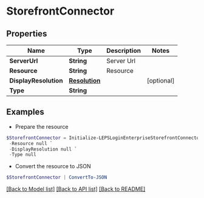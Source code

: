 # StorefrontConnector
## Properties

Name | Type | Description | Notes
------------ | ------------- | ------------- | -------------
**ServerUrl** | **String** | Server Url | 
**Resource** | **String** | Resource | 
**DisplayResolution** | [**Resolution**](Resolution.md) |  | [optional] 
**Type** | **String** |  | 

## Examples

- Prepare the resource
```powershell
$StorefrontConnector = Initialize-LEPSLoginEnterpriseStorefrontConnector  -ServerUrl null `
 -Resource null `
 -DisplayResolution null `
 -Type null
```

- Convert the resource to JSON
```powershell
$StorefrontConnector | ConvertTo-JSON
```

[[Back to Model list]](../README.md#documentation-for-models) [[Back to API list]](../README.md#documentation-for-api-endpoints) [[Back to README]](../README.md)

